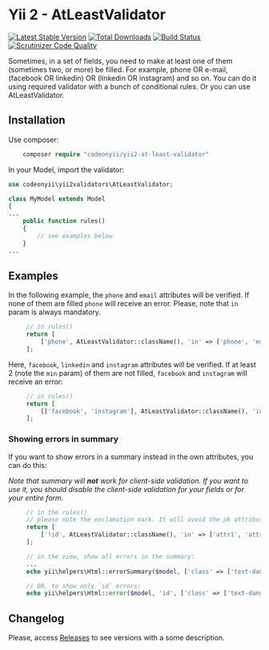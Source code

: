 # Yii 2 - AtLeastValidator

[![Latest Stable Version](https://poser.pugx.org/codeonyii/yii2-at-least-validator/v/stable)](https://packagist.org/packages/codeonyii/yii2-at-least-validator)
[![Total Downloads](https://img.shields.io/packagist/dt/codeonyii/yii2-at-least-validator.svg)](https://packagist.org/packages/codeonyii/yii2-at-least-validator)
[![Build Status](https://travis-ci.org/code-on-yii/yii2-at-least-validator.svg?branch=master)](https://travis-ci.org/code-on-yii/yii2-at-least-validator)
[![Scrutinizer Code Quality](https://scrutinizer-ci.com/g/code-on-yii/yii2-at-least-validator/badges/quality-score.png?b=master)](https://scrutinizer-ci.com/g/code-on-yii/yii2-at-least-validator/?branch=master)

Sometimes, in a set of fields, you need to make at least one of them
(sometimes two, or more) be filled. For example, phone OR e-mail,
(facebook OR linkedin) OR (linkedin OR instagram) and so on. You can do
it using required validator with a bunch of conditional rules. Or you can
use AtLeastValidator.

## Installation

Use composer:

```php
    composer require "codeonyii/yii2-at-least-validator"
```
In your Model, import the validator:
```php
use codeonyii\yii2validators\AtLeastValidator;

class MyModel extends Model
{
...
    public function rules()
    {
        // see examples below
    }
...
```

## Examples

In the following example, the `phone` and `email` attributes will
be verified. If none of them are filled `phone` will receive an error.
Please, note that `in` param is always mandatory.

```php
     // in rules()
     return [
         ['phone', AtLeastValidator::className(), 'in' => ['phone', 'email']],
     ];
```

Here, `facebook`, `linkedin` and `instagram` attributes will
be verified. If at least 2 (note the `min` param) of them are not filled,
`facebook` and `instagram` will receive an error:

```php
     // in rules()
     return [
         [['facebook', 'instagram'], AtLeastValidator::className(), 'in' => ['facebook', 'linkedin', 'instagram'], 'min' => 2],
     ];
```

### Showing errors in summary

If you want to show errors in a summary instead in the own attributes, you can do this:

*Note that summary will **not** work for client-side validation. If you want
to use it, you should disable the client-side validation for your fields
or for your entire form.*

```php
     // in the rules()
     // please note the exclamation mark. It will avoid the pk attribute to be massively assigned.
     return [
         ['!id', AtLeastValidator::className(), 'in' => ['attr1', 'attr2', 'attr3']], // where `id` is the pk
     ];

     // in the view, show all errors in the summary:
     ...
     echo yii\helpers\Html::errorSummary($model, ['class' => ['text-danger']]);

     // OR, to show only `id` errors:
     echo yii\helpers\Html::error($model, 'id', ['class' => ['text-danger']]);
```

## Changelog

Please, access [Releases](https://github.com/code-on-yii/yii2-at-least-validator/releases) to see versions with a some description.